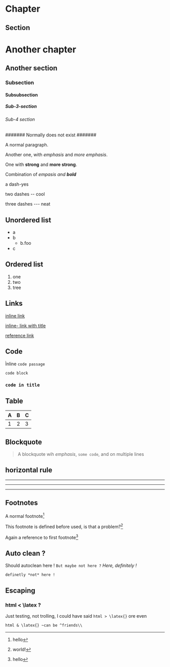 # Chapter #

Section 
-------

# Another chapter #

## Another section ##

### Subsection ###

#### Subsubsection ####

##### Sub-3-section #####

###### Sub-4 section ######

####### Normally does not exist #######

A normal paragraph.

Another one, with *emphasis* and _more emphasis_.

One with **strong** and __more strong__.

Combination of *empasis and __bold__*

a dash-yes

two dashes -- cool

three dashes --- neat


## Unordered list ##

* a
* b
    * b.foo
* c

## Ordered list ##

1. one
2. two
3. tree


## Links ##

[inline link](http://foo.bar)

[inline- link with title](https://foo.bar "foobar")

[reference link][3]

[3]: http://foo.bar


## Code ##

Ìnline `code passage`

```
code block
```

### `code in title` ###

## Table ##

| A | B | C |
|---|---|---|
| 1 | 2 | 3 |

## Blockquote ##

> A blockquote wih *emphasis*, `some code`, and
> on multiple lines

## horizontal rule ##

---

***

___


## Footnotes ##

A normal footnote[^foo] 

[^foo]: hello


[^bar]: world!


This footnote is defined before used, is that a problem?[^bar]

Again a reference to first footnote[^foo]

## Auto clean ? ##

Should autoclean here ! `But maybe not here ?` *Here, definitely !*

```
definetly *not* here !
```


## Escaping ##

### html < \latex ? ###

Just testing, not trolling, I could have said `html > \latex{}` ore
even

```
html & \latex{} ~can be ^friends\\
```




